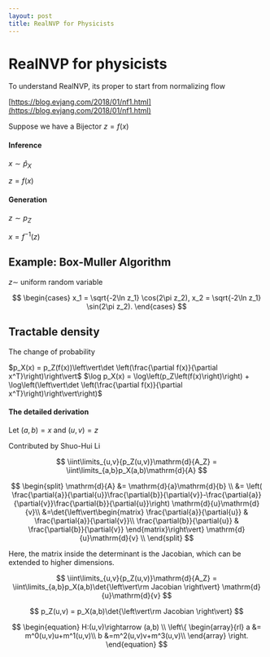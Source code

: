 ```yaml
---
layout: post
title: RealNVP for Physicists
---
```

# RealNVP for physicists
To understand RealNVP, its proper to start from normalizing flow

[https://blog.evjang.com/2018/01/nf1.html](https://blog.evjang.com/2018/01/nf1.html)

Suppose we have a Bijector $z=f(x)$

#### Inference 

$x\sim \hat p_X$

$z=f(x)$

#### Generation

$z\sim p_Z$

 $x=f^{-1}(z)$

## Example: Box-Muller Algorithm
$z\sim$ uniform random variable

$$
\begin{cases}
x_1 = \sqrt{-2\ln z_1} \cos(2\pi z_2),
x_2 = \sqrt{-2\ln z_1} \sin(2\pi z_2).
\end{cases}
$$


## Tractable density

The change of probability

$p_X(x) = p_Z(f(x))\left\vert\det \left(\frac{\partial f(x)}{\partial x^T}\right)\right\vert$
$\log p_X(x) = \log\left(p_Z\left(f(x)\right)\right) + \log\left(\left\vert\det \left(\frac{\partial f(x)}{\partial x^T}\right)\right\vert\right)$



#### The detailed derivation
Let $(a, b) = x$ and $(u, v) = z$

Contributed by Shuo-Hui Li

$$
\iint\limits_{u,v}{p_Z(u,v)}\mathrm{d}{A_Z} = \iint\limits_{a,b}p_X(a,b)\mathrm{d}{A}
$$

$$
\begin{split}
\mathrm{d}{A} &= \mathrm{d}{a}\mathrm{d}{b} \\
&= \left( \frac{\partial{a}}{\partial{u}}\frac{\partial{b}}{\partial{v}}-\frac{\partial{a}}{\partial{v}}\frac{\partial{b}}{\partial{u}}\right) \mathrm{d}{u}\mathrm{d}{v}\\
&=\det{\left\vert\begin{matrix}
\frac{\partial{a}}{\partial{u}} & \frac{\partial{a}}{\partial{v}}\\
\frac{\partial{b}}{\partial{u}} & \frac{\partial{b}}{\partial{v}}
\end{matrix}\right\vert} \mathrm{d}{u}\mathrm{d}{v} \\
\end{split}
$$

Here, the matrix inside the determinant is the Jacobian,
which can be extended to higher dimensions.

$$
\iint\limits_{u,v}{p_Z(u,v)}\mathrm{d}{A_Z} = \iint\limits_{a,b}p_X(a,b)\det{\left\vert\rm Jacobian \right\vert} \mathrm{d}{u}\mathrm{d}{v}
$$

$$
p_Z(u,v) = p_X(a,b)\det{\left\vert\rm Jacobian \right\vert}
$$

$$
\begin{equation}
H:(u,v)\rightarrow (a,b) \\
\left\{
\begin{array}{rl}
a &= m^0(u,v)u+m^1(u,v)\\
b &=m^2(u,v)v+m^3(u,v)\\
\end{array}
\right.
\end{equation}
$$

